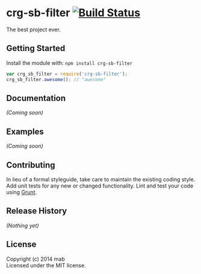 # crg-sb-filter [![Build Status](https://secure.travis-ci.org/mabhub/derby-tweets-builder.png?branch=master)](http://travis-ci.org/mabhub/derby-tweets-builder)

The best project ever.

## Getting Started
Install the module with: `npm install crg-sb-filter`

```javascript
var crg_sb_filter = require('crg-sb-filter');
crg_sb_filter.awesome(); // "awesome"
```

## Documentation
_(Coming soon)_

## Examples
_(Coming soon)_

## Contributing
In lieu of a formal styleguide, take care to maintain the existing coding style. Add unit tests for any new or changed functionality. Lint and test your code using [Grunt](http://gruntjs.com/).

## Release History
_(Nothing yet)_

## License
Copyright (c) 2014 mab  
Licensed under the MIT license.
